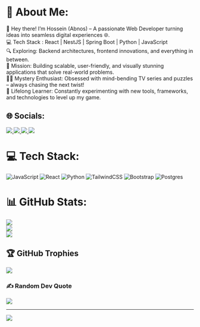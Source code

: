 # 💫 About Me:
👋 Hey there! I’m Hossein (Abnos) – A passionate Web Developer turning ideas into seamless digital experiences 🌐.  <br>💻 Tech Stack : React | NestJS | Spring Boot | Python | JavaScript  <br>🔍 Exploring: Backend architectures, frontend innovations, and everything in between.  <br>🎯 Mission: Building scalable, user-friendly, and visually stunning applications that solve real-world problems.<br>🕵️‍♂️ Mystery Enthusiast: Obsessed with mind-bending TV series and puzzles – always chasing the next twist!  <br>🧠 Lifelong Learner: Constantly experimenting with new tools, frameworks, and technologies to level up my game.<br>


## 🌐 Socials:
<a href="https://instagram.com/hosseinn_heidary" target="_blank" rel="noopener noreferrer">
  <img src="https://img.shields.io/badge/Instagram-%23E4405F.svg?logo=Instagram&logoColor=white"/>
</a>
<a href="https://linkedin.com/in/hossein-heidary-00a928235" target="_blank" rel="noopener noreferrer">
  <img src="https://img.shields.io/badge/LinkedIn-%230077B5.svg?logo=linkedin&logoColor=white"/>
</a>
<a href="https://youtube.com/@pixel_phenomena" target="_blank" rel="noopener noreferrer">
  <img src="https://img.shields.io/badge/YouTube-%23FF0000.svg?logo=YouTube&logoColor=white"/>
</a>
<a href="mailto:abnos5525@gmail.com" target="_blank" rel="noopener noreferrer">
  <img src="https://img.shields.io/badge/Email-D14836?logo=gmail&logoColor=white"/>
</a>

# 💻 Tech Stack:
![JavaScript](https://img.shields.io/badge/javascript-%23323330.svg?style=for-the-badge&logo=javascript&logoColor=%23F7DF1E) 
![React](https://img.shields.io/badge/react-%2320232a.svg?style=for-the-badge&logo=react&logoColor=%2361DAFB) 
![Python](https://img.shields.io/badge/python-3670A0?style=for-the-badge&logo=python&logoColor=ffdd54) 
![TailwindCSS](https://img.shields.io/badge/tailwindcss-%2338B2AC.svg?style=for-the-badge&logo=tailwind-css&logoColor=white) 
![Bootstrap](https://img.shields.io/badge/bootstrap-%238511FA.svg?style=for-the-badge&logo=bootstrap&logoColor=white) 
![Postgres](https://img.shields.io/badge/postgres-%23316192.svg?style=for-the-badge&logo=postgresql&logoColor=white)

# 📊 GitHub Stats:
![](https://github-readme-stats.vercel.app/api?username=abnos5525&theme=radical&hide_border=false&include_all_commits=false&count_private=false)<br/>
![](https://nirzak-streak-stats.vercel.app/?user=abnos5525&theme=radical&hide_border=false)<br/>
![](https://github-readme-stats.vercel.app/api/top-langs/?username=abnos5525&theme=radical&hide_border=false&include_all_commits=false&count_private=false&layout=compact)

## 🏆 GitHub Trophies
![](https://github-profile-trophy.vercel.app/?username=abnos5525&theme=radical&no-frame=false&no-bg=false&margin-w=4)

### ✍️ Random Dev Quote
![](https://quotes-github-readme.vercel.app/api?type=horizontal&theme=radical)

---
[![](https://visitcount.itsvg.in/api?id=abnos5525&icon=0&color=5)](https://visitcount.itsvg.in)

<!-- Proudly created with GPRM ( https://gprm.itsvg.in ) -->
